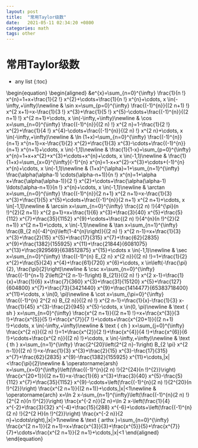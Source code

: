 ```yaml
---
layout: post
title:  "常用Taylor级数"
date:   2021-05-11 02:34:20 +0800
categories: math
tags: other
---
```


# 常用Taylor级数

* any list
{:toc}

\begin{equation}
\begin{aligned}
&e^{x}=\sum_{n=0}^{\infty} \frac{1}{n !} x^{n}=1+x+\frac{1}{2 !} x^{2}+\cdots+\frac{1}{n !} x^{n}+\cdots, x \in(-\infty,+\infty)\newline &
\sin x=\sum_{p=0}^{\infty} \frac{(-1)^{n}}{(2 n+1) !} x^{2 x+1}=x-\frac{1}{3 !} x^{3}+\frac{1}{5 !} x^{5}-\cdots+\frac{(-1)^{n}}{(2 n+1) !} x^{2 n+1}+\cdots, x \in(-\infty,+\infty)\newline &
\cos x=\sum_{n=0}^{\infty} \frac{(-1)^{n}}{(2 n) !} x^{2 n}=1-\frac{1}{2 !} x^{2}+\frac{1}{4 !} x^{4}-\cdots+\frac{(-1)^{n}}{(2 n) !} x^{2 n}+\cdots, x \in(-\infty,+\infty)\newline &
\ln (1+x)=\sum_{n=0}^{\infty} \frac{(-1)^{n}}{n+1} x^{n+1}=x-\frac{1}{2} x^{2}+\frac{1}{3} x^{3}-\cdots+\frac{(-1)^{n}}{n+1} x^{n+1}+\cdots, x \in(-1,1]\newline &
\frac{1}{1-x}=\sum_{p=0}^{\infty} x^{n}=1+x+x^{2}+x^{3}+\cdots+x^{n}+\cdots, x \in(-1,1)\newline &
\frac{1}{1+x}=\sum_{x=0}^{\infty}(-1)^{n} x^{n}=1-x+x^{2}-x^{3}+\cdots+(-1)^{n} x^{n}+\cdots, x \in(-1,1)\newline &
(1+x)^{\alpha}=1+\sum_{n=1}^{\infty} \frac{\alpha(\alpha-1) \cdots(\alpha-n+1)}{n !} x^{n}=1+\alpha x+\frac{\alpha(\alpha-1)}{2 !} x^{2}+\cdots+\frac{\alpha(\alpha-1) \ldots(\alpha-n+1)}{n !} x^{n}+\cdots, x \in(-1,1)\newline &
\arctan x=\sum_{n=0}^{\infty} \frac{(-1)^{n}}{2 n+1} x^{2 n+1}=x-\frac{1}{3} x^{3}+\frac{1}{5} x^{5}+\cdots+\frac{(-1)^{n}}{2 n+1} x^{2 n+1}+\cdots, x \in[-1,1]\newline &
\arcsin x=\sum_{n=0}^{\infty} \frac{(2 n) !}{4^{\pi}(n !)^{2}(2 n+1)} x^{2 p+1}=x+\frac{1}{6} x^{3}+\frac{3}{40} x^{5}+\frac{5}{112} x^{7}+\frac{35}{1152} x^{9}+\cdots+\frac{(2 n) !}{4^{n}(n !)^{2}(2 n+1)} x^{2 n+1}+\cdots, x \in(-1,1)\newline &
\tan x=\sum_{n=1}^{\infty} \frac{B_{2 n}(-4)^{n}\left(1-4^{n}\right)}{(2 n) !} x^{2 n-1}=x+\frac{1}{3} x^{3}+\frac{2}{15} x^{5}+\frac{17}{315} x^{7}+\frac{62}{2835} x^{9}+\frac{1382}{155925} x^{11}+\frac{21844}{6081075} x^{13}+\frac{929569}{638512875} x^{15}+\cdots x \in(-1,1)\newline &
\sec x=\sum_{n=0}^{\infty} \frac{(-1)^{n} E_{2 n} x^{2 n}}{(2 n) !}=1+\frac{1}{2} x^{2}+\frac{5}{24} x^{4}+\frac{61}{720} x^{6}+\cdots, x \in\left(-\frac{\pi}{2}, \frac{\pi}{2}\right)\newline &
\csc x=\sum_{n=0}^{\infty} \frac{(-1)^{n+1} 2\left(2^{2 n-1}-1\right) B_{21}}{(2 n) !} x^{2 x-1}=\frac{1}{x}+\frac{1}{6} x+\frac{7}{360} x^{3}+\frac{31}{15120} x^{5}+\frac{127}{604800} x^{7}+\frac{73}{3421440} x^{9}+\frac{1414477}{65383718400} x^{11}+\cdots, x \in(0, \pi)\newline &
\cot x=\sum_{\pi=0}^{\infty} \frac{(-1)^{n} 2^{2 n} B_{2 n}}{(2 n) !} x^{2 n-1}=\frac{1}{x}-\frac{1}{3} x-\frac{1}{45} x^{3}-\frac{2}{945} x^{5}-\cdots, x \in(0, \pi)\newline &
\text { sh } x=\sum_{n=0}^{\infty} \frac{x^{2 n+1}}{(2 n+1) !}=x+\frac{x^{3}}{3 !}+\frac{x^{5}}{5 !}+\frac{x^{7}}{7 !}+\cdots+\frac{x^{20+1}}{(2 n+1) !}+\cdots, x \in(-\infty,+\infty)\newline &
\text { ch } x=\sum_{j=0}^{\infty} \frac{x^{2 n}}{(2 n) !}=1+\frac{x^{2}}{2 !}+\frac{x^{4}}{4 !}+\frac{x^{6}}{6 !}+\cdots+\frac{x^{2 n}}{(2 n) !}+\cdots, x \in(-\infty,+\infty)\newline &
\text { th } x=\sum_{n=1}^{\infty} \frac{2^{20}\left(2^{2 n}-1\right) B_{2 \pi} x^{2 n-1}}{(2 n) !}=x-\frac{1}{3} x^{3}+\frac{2}{15} x^{3}-\frac{17}{315} x^{7}+\frac{62}{2835} x^{9}-\frac{1382}{155925} x^{11}+\cdots,|x|<\frac{\pi}{2}\newline &
\operatorname{arsh} x=\sum_{x=0}^{\infty}\left(\frac{(-1)^{n}(2 n) !}{2^{24}(n !)^{2}}\right) \frac{x^{20+1}}{(2 n+1)}=x-\frac{1}{6} x^{3}+\frac{3}{40} x^{5}-\frac{5}{112} x^{7}+\frac{35}{1152} x^{9}-\cdots+\left(\frac{(-1)^{n}(2 n) !}{2^{20}(n !)^{2}}\right) \frac{x^{2 n+1}}{(2 n+1)}+\cdots,|x|<1\newline &
\operatorname{arch} x=\ln 2 x-\sum_{n=1}^{\infty}\left(\frac{(-1)^{n}(2 n) !}{2^{2 n}(n !)^{2}}\right) \frac{x^{-2 n}}{2 n}=\ln 2 x-\left(\frac{1}{4} x^{-2}+\frac{3}{32} x^{-4}+\frac{15}{288} x^{-6}+\cdots+\left(\frac{(-1)^{n}(2 n) !}{2^{2 H}(n !)^{2}}\right) \frac{x^{-2 n}}{2 n}+\cdots\right),|x|>1\newline &
\text { arthx }=\sum_{n=0}^{\infty} \frac{x^{2 n+1}}{2 n+1}=x+\frac{x^{3}}{3}+\frac{x^{5}}{5}+\frac{x^{7}}{7}+\cdots+\frac{x^{2 n+1}}{2 n+1}+\cdots,|x|<1
\end{aligned}
\end{equation}